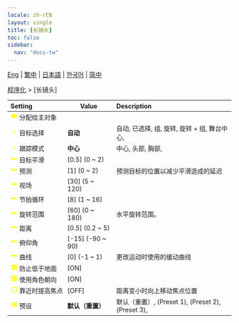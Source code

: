 ```yaml
---
locale: zh-rCN
layout: single
title: [长镜头]
toc: false
sidebar:
  nav: "docs-tw"
---
```

[Eng](/dancexr/menu/2025.4/motion/long_take) | [繁中](/tw/dancexr/menu/2025.4/motion/long_take) | [日本語](/jp/dancexr/menu/2025.4/motion/long_take) | [한국어](/kr/dancexr/menu/2025.4/motion/long_take) | [简中](/zh/dancexr/menu/2025.4/motion/long_take)

[程序化](../menu#程序化) > [长镜头]



| Setting | Value | Description |
| :--- | --- | :--- |
|<nobr><img src="/images/icon/ic_videocam.png" alt="videocam icon"/> 分配给主对象</nobr>|| 
|<nobr><img src="/images/icon/ic_chevron.png" alt="chevron icon"/> 目标选择</nobr>| **自动** | 自动, 已选择, 组, 旋转, 旋转 + 组, 舞台中心,  |
|<nobr><img src="/images/icon/ic_chevron.png" alt="chevron icon"/> 跟踪模式</nobr>| **中心** | 中心, 头部, 胸部,  |
|<nobr><img src="/images/icon/ic_slider.png" alt="slider icon"/> 目标平滑</nobr>| [0.5] (0 ~ 2) | 
|<nobr><img src="/images/icon/ic_slider.png" alt="slider icon"/> 预测</nobr>| [1] (0 ~ 2) | 预测目标的位置以减少平滑造成的延迟
|<nobr><img src="/images/icon/ic_slider.png" alt="slider icon"/> 视场</nobr>| [30] (5 ~ 120) | 
|<nobr><img src="/images/icon/ic_slider.png" alt="slider icon"/> 节拍循环</nobr>| [8] (1 ~ 16) | 
|<nobr><img src="/images/icon/ic_slider.png" alt="slider icon"/> 旋转范围</nobr>| [60] (0 ~ 180) | 水平旋转范围。
|<nobr><img src="/images/icon/ic_slider.png" alt="slider icon"/> 距离</nobr>| [0.5] (0.2 ~ 5) | 
|<nobr><img src="/images/icon/ic_slider.png" alt="slider icon"/> 俯仰角</nobr>| [-15] (-90 ~ 90) | 
|<nobr><img src="/images/icon/ic_slider.png" alt="slider icon"/> 曲线</nobr>| [0] (-1 ~ 1) | 更改运动时使用的缓动曲线
|<nobr><img src="/images/icon/ic_check_on.png" alt="check on icon"/> 防止低于地面</nobr>| [ON] | 
|<nobr><img src="/images/icon/ic_check_on.png" alt="check on icon"/> 使用角色朝向</nobr>| [ON] | 
|<nobr><img src="/images/icon/ic_check_off.png" alt="check off icon"/> 靠近时提高焦点</nobr>| [OFF] | 距离变小时向上移动焦点位置
|<nobr><img src="/images/icon/ic_list.png" alt="list icon"/> 预设</nobr>| **默认（重置）** | 默认（重置）, (Preset 1), (Preset 2), (Preset 3),  |
